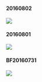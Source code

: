 <h4>20160802</h4>
<img src='http://c2.staticflickr.com/9/8139/28639259801_c30cd5a820_z.jpg'>
<h4>20160801</h4>
<img src='http://c8.staticflickr.com/9/8815/28084651743_2729dfce85_z.jpg'>
<h4>BF20160731</h4>
<img src='http://c7.staticflickr.com/8/7581/28408879750_9c72692d6a_z.jpg'>
